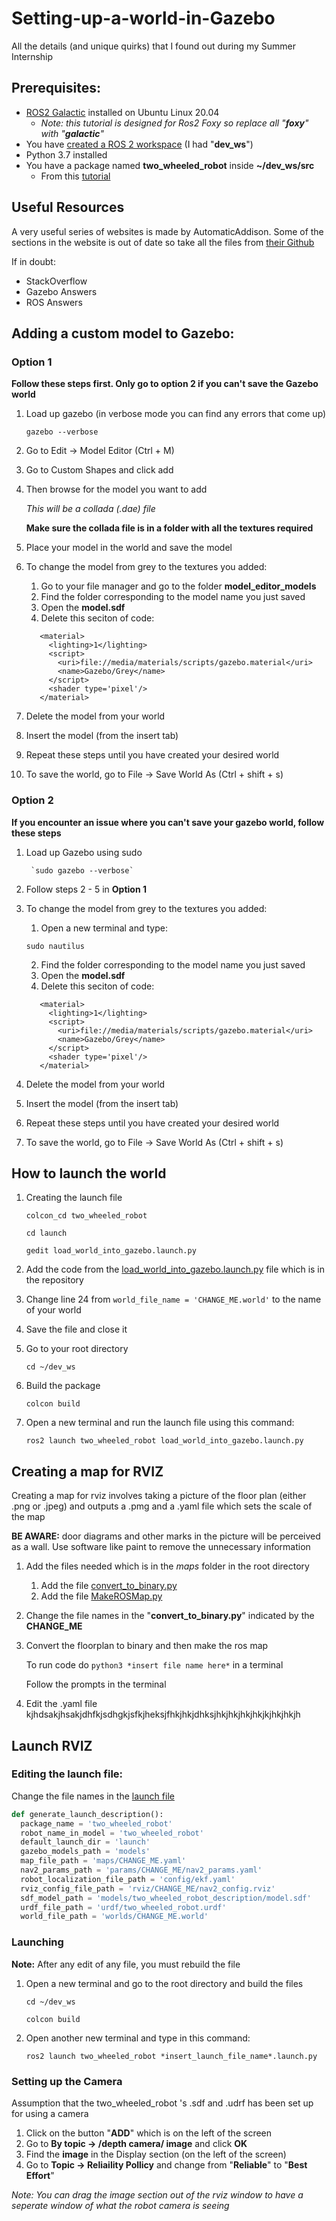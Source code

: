 # Setting-up-a-world-in-Gazebo
All the details (and unique quirks) that I found out during my Summer Internship

## Prerequisites: ##
* [ROS2 Galactic](https://automaticaddison.com/how-to-install-ros-2-foxy-fitzroy-on-ubuntu-linux/) installed on Ubuntu Linux 20.04
    * _Note: this tutorial is designed for Ros2 Foxy so replace all "__foxy__"  with "__galactic__"_
* You have [created a ROS 2 workspace](https://automaticaddison.com/how-to-create-a-workspace-ros-2-foxy-fitzroy/) (I had "__dev_ws__")
* Python 3.7 installed
* You have a package named __two_wheeled_robot__ inside __~/dev_ws/src__
    * From this [tutorial](https://automaticaddison.com/how-to-load-a-urdf-file-into-rviz-ros-2/)


## Useful Resources ##
A very useful series of websites is made by AutomaticAddison. Some of the sections in the website is out of date so take all the files from [their Github](https://github.com/automaticaddison/two_wheeled_robot)

If in doubt:
* StackOverflow
* Gazebo Answers
* ROS Answers

## Adding a custom model to Gazebo: ##
### Option 1 ###
__Follow these steps first. Only go to option 2 if you can't save the Gazebo world__
1. Load up gazebo (in verbose mode you can find any errors that come up)

    `gazebo --verbose`
    
2. Go to Edit -> Model Editor (Ctrl + M)
3. Go to Custom Shapes and click add
4. Then browse for the model you want to add 

      _This will be a collada (.dae) file_
  
      __Make sure the collada file is in a folder with all the textures required__

5. Place your model in the world and save the model
6. To change the model from grey to the textures you added:
    1. Go to your file manager and go to the folder __model_editor_models__
    2. Find the folder corresponding to the model name you just saved
    3. Open the __model.sdf__
    4. Delete this seciton of code:
    
     ```
        <material>
          <lighting>1</lighting>
          <script>
            <uri>file://media/materials/scripts/gazebo.material</uri>
            <name>Gazebo/Grey</name>
          </script>
          <shader type='pixel'/>
        </material>
    ```
7. Delete the model from your world
8. Insert the model (from the insert tab)
9. Repeat these steps until you have created your desired world 
10. To save the world, go to File -> Save World As (Ctrl + shift + s)

### Option 2 ###
__If you encounter an issue where you can't save your gazebo world, follow these steps__
1. Load up Gazebo using sudo

        `sudo gazebo --verbose`
        
2. Follow steps 2 - 5 in __Option 1__
3. To change the model from grey to the textures you added:
    1. Open a new terminal and type:

    `sudo nautilus`
    
    2. Find the folder corresponding to the model name you just saved
    3. Open the __model.sdf__
    4. Delete this seciton of code:
    
     ```
        <material>
          <lighting>1</lighting>
          <script>
            <uri>file://media/materials/scripts/gazebo.material</uri>
            <name>Gazebo/Grey</name>
          </script>
          <shader type='pixel'/>
        </material>
    ```
4. Delete the model from your world
5. Insert the model (from the insert tab)
6. Repeat these steps until you have created your desired world 
7. To save the world, go to File -> Save World As (Ctrl + shift + s)
   
   
## How to launch the world ##

1. Creating the launch file

    `colcon_cd two_wheeled_robot`

    `cd launch`

    `gedit load_world_into_gazebo.launch.py`
2. Add the code from the [load_world_into_gazebo.launch.py](https://github.com/Piebee007/Setting-up-a-world-in-Gazebo/blob/main/load_world_into_gazebo.launch.py/ "load_world_into_gazebo.launch.py") file which is in the repository
3. Change line 24 from 
    `world_file_name = 'CHANGE_ME.world'`
    to the name of your world
4. Save the file and close it
5. Go to your root directory

    `cd ~/dev_ws`
    
6. Build the package

    `colcon build`
    
7. Open a new terminal  and run the launch file using this command:

    `ros2 launch two_wheeled_robot load_world_into_gazebo.launch.py`
    
    
    
## Creating a map for RVIZ ##
Creating a map for rviz involves taking a picture of the floor plan (either .png or .jpeg) and outputs a .pmg and a .yaml file which sets the scale of the map

__BE AWARE:__ door diagrams and other marks in the picture will be perceived as a wall. Use software like paint to remove the unnecessary information

1. Add the files needed which is in the _maps_ folder in the root directory 
    1. Add the file [convert_to_binary.py](https://github.com/Piebee007/Setting-up-a-world-in-Gazebo/blob/main/convert_to_binary.py)
    2. Add the file [MakeROSMap.py](https://github.com/Piebee007/Setting-up-a-world-in-Gazebo/blob/main/MakeROSMap.py)
  
2. Change the file names in the "__convert_to_binary.py__" indicated by the __CHANGE_ME__

3. Convert the floorplan to binary and then make the ros map

    To run code do `python3 *insert file name here*` in a terminal
    
    Follow the prompts  in the terminal
    
4. Edit the .yaml file kjhdsakjhsakjdhfkjsdhgkjsfkjheksjfhkjhkjdhksjhkjhkjhkjhkjkjhkjhkjh
    
    
    
## Launch RVIZ ##

### Editing the launch file: ###
Change the file names in the [launch file](https://github.com/Piebee007/Setting-up-a-world-in-Gazebo/edit/main/isa_world_v1.launch.py)
``` py
def generate_launch_description():
  package_name = 'two_wheeled_robot'
  robot_name_in_model = 'two_wheeled_robot'
  default_launch_dir = 'launch'
  gazebo_models_path = 'models'
  map_file_path = 'maps/CHANGE_ME.yaml'
  nav2_params_path = 'params/CHANGE_ME/nav2_params.yaml'
  robot_localization_file_path = 'config/ekf.yaml'
  rviz_config_file_path = 'rviz/CHANGE_ME/nav2_config.rviz'
  sdf_model_path = 'models/two_wheeled_robot_description/model.sdf'
  urdf_file_path = 'urdf/two_wheeled_robot.urdf'
  world_file_path = 'worlds/CHANGE_ME.world'

```
### Launching ###

__Note:__ After any edit of any file, you must rebuild the file

1. Open a new terminal and go to the root directory and build the files

    `cd ~/dev_ws`
    
    `colcon build`
    
2. Open another new terminal and type in this command:

    `ros2 launch two_wheeled_robot *insert_launch_file_name*.launch.py`
 
    
    
### Setting up the Camera ###
Assumption that the two_wheeled_robot 's .sdf and .udrf has been set up for using a camera

1. Click on the button "__ADD__" which is on the left of the screen
2. Go to __By topic -> /depth camera/ image__ and click __OK__
3. Find the __image__ in the Display section (on the left of the screen)
4. Go to __Topic -> Reliaility Pollicy__ and change from "__Reliable__" to "__Best Effort__"

*Note: You can drag the image section out of  the rviz window to have a seperate window of what the robot camera is seeing*


